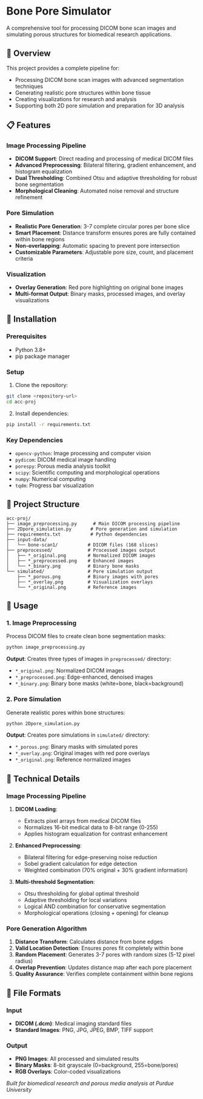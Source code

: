 # Bone Pore Simulator

A comprehensive tool for processing DICOM bone scan images and simulating porous structures for biomedical research applications.

## 🔬 Overview

This project provides a complete pipeline for:
- Processing DICOM bone scan images with advanced segmentation techniques
- Generating realistic pore structures within bone tissue
- Creating visualizations for research and analysis
- Supporting both 2D pore simulation and preparation for 3D analysis

## 📋 Features

### Image Processing Pipeline
- **DICOM Support**: Direct reading and processing of medical DICOM files
- **Advanced Preprocessing**: Bilateral filtering, gradient enhancement, and histogram equalization
- **Dual Thresholding**: Combined Otsu and adaptive thresholding for robust bone segmentation
- **Morphological Cleaning**: Automated noise removal and structure refinement

### Pore Simulation
- **Realistic Pore Generation**: 3-7 complete circular pores per bone slice
- **Smart Placement**: Distance transform ensures pores are fully contained within bone regions
- **Non-overlapping**: Automatic spacing to prevent pore intersection
- **Customizable Parameters**: Adjustable pore size, count, and placement criteria

### Visualization
- **Overlay Generation**: Red pore highlighting on original bone images
- **Multi-format Output**: Binary masks, processed images, and overlay visualizations

## 🚀 Installation

### Prerequisites
- Python 3.8+
- pip package manager

### Setup
1. Clone the repository:
```bash
git clone <repository-url>
cd acc-proj
```

2. Install dependencies:
```bash
pip install -r requirements.txt
```

### Key Dependencies
- `opencv-python`: Image processing and computer vision
- `pydicom`: DICOM medical image handling
- `porespy`: Porous media analysis toolkit
- `scipy`: Scientific computing and morphological operations
- `numpy`: Numerical computing
- `tqdm`: Progress bar visualization

## 📁 Project Structure

```
acc-proj/
├── image_preprocessing.py      # Main DICOM processing pipeline
├── 2Dpore_simulation.py       # Pore generation and simulation
├── requirements.txt           # Python dependencies
├── input-data/
│   └── bone-scan1/           # DICOM files (168 slices)
├── preprocessed/             # Processed images output
│   ├── *_original.png        # Normalized DICOM images
│   ├── *_preprocessed.png    # Enhanced images
│   └── *_binary.png          # Binary bone masks
└── simulated/                # Pore simulation output
    ├── *_porous.png          # Binary images with pores
    ├── *_overlay.png         # Visualization overlays
    └── *_original.png        # Reference images
```

## 🔧 Usage

### 1. Image Preprocessing
Process DICOM files to create clean bone segmentation masks:

```bash
python image_preprocessing.py
```

**Output**: Creates three types of images in `preprocessed/` directory:
- `*_original.png`: Normalized DICOM images
- `*_preprocessed.png`: Edge-enhanced, denoised images  
- `*_binary.png`: Binary bone masks (white=bone, black=background)

### 2. Pore Simulation
Generate realistic pores within bone structures:

```bash
python 2Dpore_simulation.py
```

**Output**: Creates pore simulations in `simulated/` directory:
- `*_porous.png`: Binary masks with simulated pores
- `*_overlay.png`: Original images with red pore overlays
- `*_original.png`: Reference normalized images

## 🔬 Technical Details

### Image Processing Pipeline

1. **DICOM Loading**: 
   - Extracts pixel arrays from medical DICOM files
   - Normalizes 16-bit medical data to 8-bit range (0-255)
   - Applies histogram equalization for contrast enhancement

2. **Enhanced Preprocessing**:
   - Bilateral filtering for edge-preserving noise reduction
   - Sobel gradient calculation for edge detection
   - Weighted combination (70% original + 30% gradient information)

3. **Multi-threshold Segmentation**:
   - Otsu thresholding for global optimal threshold
   - Adaptive thresholding for local variations
   - Logical AND combination for conservative segmentation
   - Morphological operations (closing + opening) for cleanup

### Pore Generation Algorithm

1. **Distance Transform**: Calculates distance from bone edges
2. **Valid Location Detection**: Ensures pores fit completely within bone
3. **Random Placement**: Generates 3-7 pores with random sizes (5-12 pixel radius)
4. **Overlap Prevention**: Updates distance map after each pore placement
5. **Quality Assurance**: Verifies complete containment within bone regions

## 📝 File Formats

### Input
- **DICOM (.dcm)**: Medical imaging standard files
- **Standard Images**: PNG, JPG, JPEG, BMP, TIFF support

### Output
- **PNG Images**: All processed and simulated results
- **Binary Masks**: 8-bit grayscale (0=background, 255=bone/pores)
- **RGB Overlays**: Color-coded visualizations

*Built for biomedical research and porous media analysis at Purdue University*